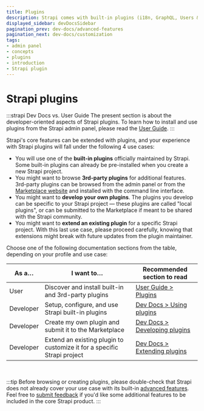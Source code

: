 ```yaml
---
title: Plugins
description: Strapi comes with built-in plugins (i18n, GraphQL, Users & Permissions, Upload, API documentation, and Email) and you can install plugins as npm packages.
displayed_sidebar: devDocsSidebar
pagination_prev: dev-docs/advanced-features
pagination_next: dev-docs/customization
tags:
- admin panel
- concepts 
- plugins 
- introduction
- Strapi plugin
---
```


# Strapi plugins

:::strapi Dev Docs vs. User Guide
The present section is about the developer-oriented aspects of Strapi plugins. To learn how to install and use plugins from the Strapi admin panel, please read the [User Guide](/user-docs/plugins).
:::

Strapi's core features can be extended with plugins, and your experience with Strapi plugins will fall under the following 4 use cases:

- You will use one of the  **built-in plugins** officially maintained by Strapi. Some built-in plugins can already be pre-installed when you create a new Strapi project.
- You might want to browse **3rd-party plugins** for additional features. 3rd-party plugins can be browsed from the admin panel or from the [Marketplace website](https://market.strapi.io) and installed with the command line interface.
- You might want to **develop your own plugins**. The plugins you develop can be specific to your Strapi project — these plugins are called "local plugins", or can be submitted to the Marketplace if meant to be shared with the Strapi community.
- You might want to **extend an existing plugin** for a specific Strapi project. With this last use case, please proceed carefully, knowing that extensions might break with future updates from the plugin maintainer.

Choose one of the following documentation sections from the table, depending on your profile and use case:

| As a…       | I want to…    | Recommended section to read |
|-------------|---------------|-----------------------------|
| User        | Discover and install built-in and 3rd-party plugins |  [User Guide > Plugins](/user-docs/plugins) |
| Developer   | Setup, configure, and use Strapi built-in plugins | [Dev Docs > Using plugins](/dev-docs/plugins/using-plugins) |
| Developer   | Create my own plugin and submit it to the Marketplace | [Dev Docs > Developing plugins](/dev-docs/plugins/developing-plugins) |
| Developer   | Extend an existing plugin to customize it for a specific Strapi project️ | [Dev Docs > Extending plugins](/dev-docs/plugins-extension) |

<br/>

:::tip
Before browsing or creating plugins, please double-check that Strapi does not already cover your use case with its built-in [advanced features](/dev-docs/advanced-features). Feel free to [submit feedback](https://feedback.strapi.io/) if you'd like some additional features to be included in the core Strapi product.
:::
